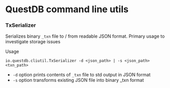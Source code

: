 # QuestDB command line utils

### TxSerializer

Serializes binary `_txn` file to / from readable JSON format. Primary usage to
investigate storage issues

Usage

```
io.questdb.cliutil.TxSerializer -d <json_path> | -s <json_path> <txn_path>
```

- `-d` option prints contents of `_txn` file to std output in JSON format
- `-s` option transforms existing JSON file into binary \_txn format
